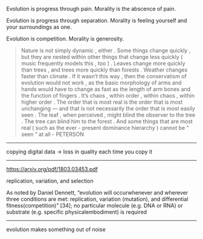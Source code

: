 Evolution is progress through pain.  Morality is the abscence of pain.

Evolution is progress through separation.  Morality is feeling yourself and your surroundings as one.

Evolution is competition.  Morality is generosity.

> Nature is not simply dynamic , either . Some things change quickly , but they are nested within other things that change less quickly ( music frequently models this , too ) . Leaves change more quickly than trees , and trees more quickly than forests . Weather changes faster than climate . If it wasn’t this way , then the conservatism of evolution would not work , as the basic morphology of arms and hands would have to change as fast as the length of arm bones and the function of fingers . It’s chaos , within order , within chaos , within higher order . The order that is most real is the order that is most unchanging — and that is not necessarily the order that is most easily seen . The leaf , when perceived , might blind the observer to the tree . The tree can blind him to the forest . And some things that are most real ( such as the ever - present dominance hierarchy ) cannot be “ seen ” at all - PETERSON

---

copying digital data -> loss in quality each time you copy it

---

https://arxiv.org/pdf/1803.03453.pdf

replication, variation, and selection

As noted by Daniel Dennett, “evolution will occurwhenever and wherever three conditions are met: replication, variation (mutation), and differential fitness(competition)” [34]; no particular molecule (e.g. DNA or RNA) or substrate (e.g. specific physicalembodiment) is required


---

evolution makes something out of noise
